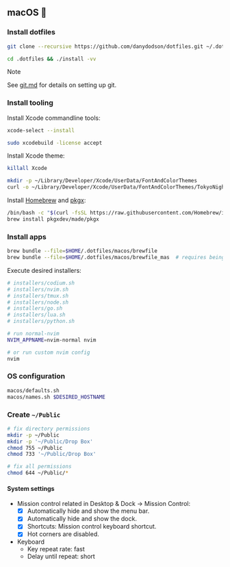 ## macOS 🍎

### Install dotfiles

```bash
git clone --recursive https://github.com/danydodson/dotfiles.git ~/.dotfiles

cd .dotfiles && ./install -vv
```

> [!NOTE]
>
> See [git.md](git.md) for details on setting up git.

### Install tooling

Install Xcode commandline tools:

```bash
xcode-select --install

sudo xcodebuild -license accept
```

Install Xcode theme:

```bash
killall Xcode

mkdir -p ~/Library/Developer/Xcode/UserData/FontAndColorThemes
curl -o ~/Library/Developer/Xcode/UserData/FontAndColorThemes/TokyoNight.xccolortheme https://raw.githubusercontent.com/mesqueeb/TokyoNightXcodeTheme/refs/heads/main/TokyoNight.xccolortheme
```

Install [Homebrew](https://brew.sh/) and [pkgx](https://pkgx.sh):

```bash
/bin/bash -c "$(curl -fsSL https://raw.githubusercontent.com/Homebrew/install/HEAD/install.sh)"
brew install pkgxdev/made/pkgx
```

### Install apps

```bash
brew bundle --file=$HOME/.dotfiles/macos/brewfile
brew bundle --file=$HOME/.dotfiles/macos/brewfile_mas  # requires being logged into the App Store
```

Execute desired installers:

```bash
# installers/codium.sh
# installers/nvim.sh
# installers/tmux.sh
# installers/node.sh
# installers/go.sh
# installers/lua.sh
# installers/python.sh

# run normal-nvim
NVIM_APPNAME=nvim-normal nvim

# or run custom nvim config
nvim
```

### OS configuration

```bash
macos/defaults.sh
macos/names.sh $DESIRED_HOSTNAME
```

### Create `~/Public`

```bash
# fix directory permissions
mkdir -p ~/Public
mkdir -p '~/Public/Drop Box'
chmod 755 ~/Public
chmod 733 '~/Public/Drop Box'

# fix all permissions
chmod 644 ~/Public/*
```

#### System settings

- Mission control related in Desktop & Dock → Mission Control:
  - [x] Automatically hide and show the menu bar.
  - [x] Automatically hide and show the dock.
  - [x] Shortcuts: Mission control keyboard shortcut.
  - [x] Hot corners are disabled.
- Keyboard
  - Key repeat rate: fast
  - Delay until repeat: short
